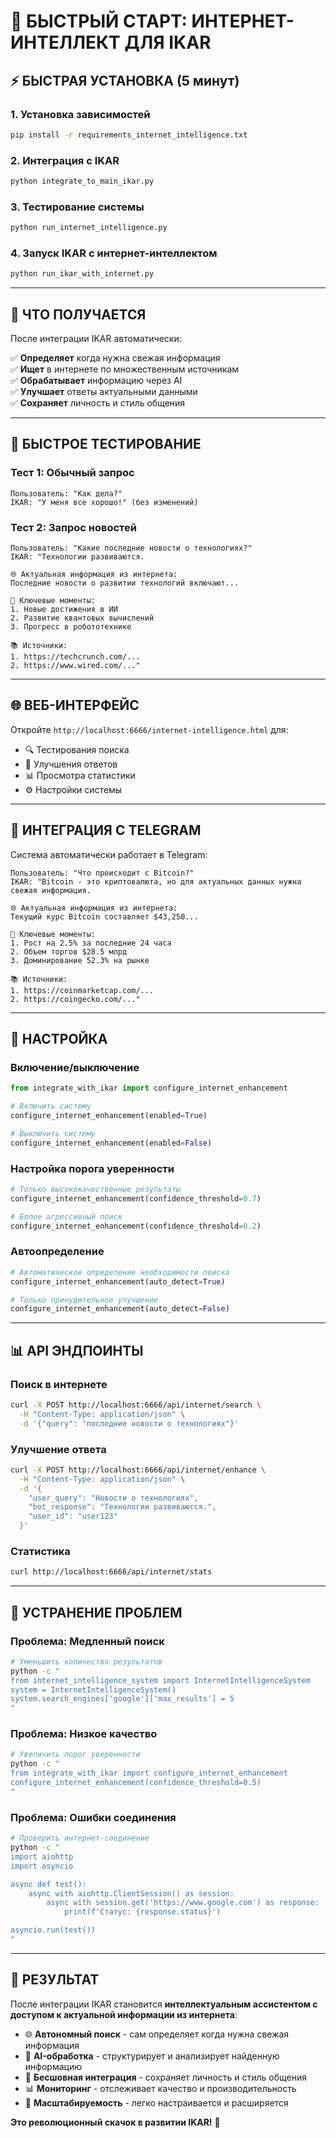 # 🚀 БЫСТРЫЙ СТАРТ: ИНТЕРНЕТ-ИНТЕЛЛЕКТ ДЛЯ IKAR

## ⚡ **БЫСТРАЯ УСТАНОВКА (5 минут)**

### 1. **Установка зависимостей**
```bash
pip install -r requirements_internet_intelligence.txt
```

### 2. **Интеграция с IKAR**
```bash
python integrate_to_main_ikar.py
```

### 3. **Тестирование системы**
```bash
python run_internet_intelligence.py
```

### 4. **Запуск IKAR с интернет-интеллектом**
```bash
python run_ikar_with_internet.py
```

---

## 🎯 **ЧТО ПОЛУЧАЕТСЯ**

После интеграции IKAR автоматически:

✅ **Определяет** когда нужна свежая информация  
✅ **Ищет** в интернете по множественным источникам  
✅ **Обрабатывает** информацию через AI  
✅ **Улучшает** ответы актуальными данными  
✅ **Сохраняет** личность и стиль общения  

---

## 🧪 **БЫСТРОЕ ТЕСТИРОВАНИЕ**

### **Тест 1: Обычный запрос**
```
Пользователь: "Как дела?"
IKAR: "У меня все хорошо!" (без изменений)
```

### **Тест 2: Запрос новостей**
```
Пользователь: "Какие последние новости о технологиях?"
IKAR: "Технологии развиваются.

🌐 Актуальная информация из интернета:
Последние новости о развитии технологий включают...

🔑 Ключевые моменты:
1. Новые достижения в ИИ
2. Развитие квантовых вычислений
3. Прогресс в робототехнике

📚 Источники:
1. https://techcrunch.com/...
2. https://www.wired.com/..."
```

---

## 🌐 **ВЕБ-ИНТЕРФЕЙС**

Откройте `http://localhost:6666/internet-intelligence.html` для:

- 🔍 Тестирования поиска
- 🚀 Улучшения ответов  
- 📊 Просмотра статистики
- ⚙️ Настройки системы

---

## 📱 **ИНТЕГРАЦИЯ С TELEGRAM**

Система автоматически работает в Telegram:

```
Пользователь: "Что происходит с Bitcoin?"
IKAR: "Bitcoin - это криптовалюта, но для актуальных данных нужна свежая информация.

🌐 Актуальная информация из интернета:
Текущий курс Bitcoin составляет $43,250...

🔑 Ключевые моменты:
1. Рост на 2.5% за последние 24 часа
2. Объем торгов $28.5 млрд
3. Доминирование 52.3% на рынке

📚 Источники:
1. https://coinmarketcap.com/...
2. https://coingecko.com/..."
```

---

## 🔧 **НАСТРОЙКА**

### **Включение/выключение**
```python
from integrate_with_ikar import configure_internet_enhancement

# Включить систему
configure_internet_enhancement(enabled=True)

# Выключить систему  
configure_internet_enhancement(enabled=False)
```

### **Настройка порога уверенности**
```python
# Только высококачественные результаты
configure_internet_enhancement(confidence_threshold=0.7)

# Более агрессивный поиск
configure_internet_enhancement(confidence_threshold=0.2)
```

### **Автоопределение**
```python
# Автоматическое определение необходимости поиска
configure_internet_enhancement(auto_detect=True)

# Только принудительное улучшение
configure_internet_enhancement(auto_detect=False)
```

---

## 📊 **API ЭНДПОИНТЫ**

### **Поиск в интернете**
```bash
curl -X POST http://localhost:6666/api/internet/search \
  -H "Content-Type: application/json" \
  -d '{"query": "последние новости о технологиях"}'
```

### **Улучшение ответа**
```bash
curl -X POST http://localhost:6666/api/internet/enhance \
  -H "Content-Type: application/json" \
  -d '{
    "user_query": "Новости о технологиях",
    "bot_response": "Технологии развиваются.",
    "user_id": "user123"
  }'
```

### **Статистика**
```bash
curl http://localhost:6666/api/internet/stats
```

---

## 🚨 **УСТРАНЕНИЕ ПРОБЛЕМ**

### **Проблема: Медленный поиск**
```bash
# Уменьшить количество результатов
python -c "
from internet_intelligence_system import InternetIntelligenceSystem
system = InternetIntelligenceSystem()
system.search_engines['google']['max_results'] = 5
"
```

### **Проблема: Низкое качество**
```bash
# Увеличить порог уверенности
python -c "
from integrate_with_ikar import configure_internet_enhancement
configure_internet_enhancement(confidence_threshold=0.5)
"
```

### **Проблема: Ошибки соединения**
```bash
# Проверить интернет-соединение
python -c "
import aiohttp
import asyncio

async def test():
    async with aiohttp.ClientSession() as session:
        async with session.get('https://www.google.com') as response:
            print(f'Статус: {response.status}')

asyncio.run(test())
"
```

---

## 🎉 **РЕЗУЛЬТАТ**

После интеграции IKAR становится **интеллектуальным ассистентом с доступом к актуальной информации из интернета**:

- 🌐 **Автономный поиск** - сам определяет когда нужна свежая информация
- 🧠 **AI-обработка** - структурирует и анализирует найденную информацию  
- 🔗 **Бесшовная интеграция** - сохраняет личность и стиль общения
- 📊 **Мониторинг** - отслеживает качество и производительность
- 🚀 **Масштабируемость** - легко настраивается и расширяется

**Это революционный скачок в развитии IKAR!** 🚀 